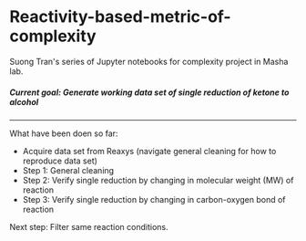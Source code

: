 # Reactivity-based-metric-of-complexity

Suong Tran's series of Jupyter notebooks for complexity project in Masha lab. 

##### Current goal: Generate working data set of single reduction of ketone to alcohol
---
What have been doen so far:
- Acquire data set from Reaxys (navigate general cleaning for how to reproduce data set)
- Step 1: General cleaning
- Step 2: Verify single reduction by changing in molecular weight (MW) of reaction
- Step 3: Verify single reduction by changing in carbon-oxygen bond of reaction

Next step: Filter same reaction conditions.
